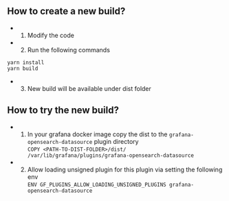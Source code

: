 ## How to create a new build?
- 1) Modify the code
- 2) Run the following commands
```
yarn install
yarn build
```
- 3) New build will be available under dist folder


## How to try the new build?
- 1) In your grafana docker image copy the dist to the `grafana-opensearch-datasource` plugin directory <br>
`COPY <PATH-TO-DIST-FOLDER>/dist/ /var/lib/grafana/plugins/grafana-opensearch-datasource`
- 2) Allow loading unsigned plugin for this plugin via setting the following env<br>
`ENV GF_PLUGINS_ALLOW_LOADING_UNSIGNED_PLUGINS grafana-opensearch-datasource`
